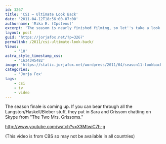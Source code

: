 ```yaml
---
id: 3267
title: 'CSI — Ultimate Look Back'
date: '2011-04-12T18:56:00-07:00'
authorname: 'Mika E. (Ipstenu)'
excerpt: 'The season is nearly finished filming, so let''s take a look back before we watch the finale in May!'
layout: post
guid: 'https://jorjafox.net/?p=3267'
permalink: /2011/csi-ultimate-look-back/
Views:
    - '10'
astra_style_timestamp_css:
    - '1634345482'
image: 'https://static.jorjafox.net/wordpress/2011/04/season11-lookback.jpg'
categories:
    - 'Jorja Fox'
tags:
    - csi
    - tv
    - video
---
```


The season finale is coming up.  If you can bear through all the Langston/Haskell/Bieber stuff, they put in Sara and Grissom chatting on Skype from "The Two Mrs. Grissoms."

http://www.youtube.com/watch?v=X3MtwiC7h-g

(This video is from CBS so may not be available in all countries)
